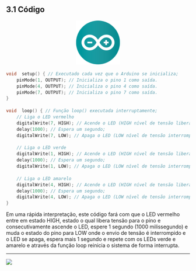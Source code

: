 ## 3.1 Código

<p align="center">
  <img src="https://github.com/GiganteDev/Arduino/blob/main/.github/img-arduino-logo.png" width="120">
</p>

```cpp
void  setup() { // Executado cada vez que o Arduino se inicializa;
    pinMode(1, OUTPUT); // Inicializa o pino 1 como saída.
    pinMode(4, OUTPUT); // Inicializa o pino 4 como saída.
    pinMode(7, OUTPUT); // Inicializa o pino 7 como saída.
}

void  loop() { // Função loop() executada interruptamente;
    // Liga o LED vermelho
    digitalWrite(7, HIGH); // Acende o LED (HIGH nível de tensão liberado);
    delay(1000); // Espera um segundo;
    digitalWrite(7, LOW); // Apaga o LED (LOW nível de tensão interrompido);
  
    // Liga o LED verde
    digitalWrite(1, HIGH); // Acende o LED (HIGH nível de tensão liberado);
    delay(1000); // Espera um segundo;
    digitalWrite(1, LOW); // Apaga o LED (LOW nível de tensão interrompido);
  
    // Liga o LED amarelo
    digitalWrite(4, HIGH); // Acende o LED (HIGH nível de tensão liberado);
    delay(1000); // Espera um segundo;
    digitalWrite(4, LOW); // Apaga o LED (LOW nível de tensão interrompido);
}
```

Em uma rápida interpretação, este código fará com que o LED vermelho entre em estado HIGH, estado o qual libera tensão para o pino e consecutivamente ascende o LED, espere 1 segundo (1000 milissegundo) e muda o estado do pino para LOW onde o envio de tensão é interrompido e o LED se apaga, espera mais 1 segundo e repete com os LEDs verde e amarelo e através da função loop reinicia o sistema de forma interrupta.

---

<a  href="https://github.com/GiganteDev/Arduino/"><img src="https://img.shields.io/badge/%E2%9E%94%20-Projetos-fff"/></a>